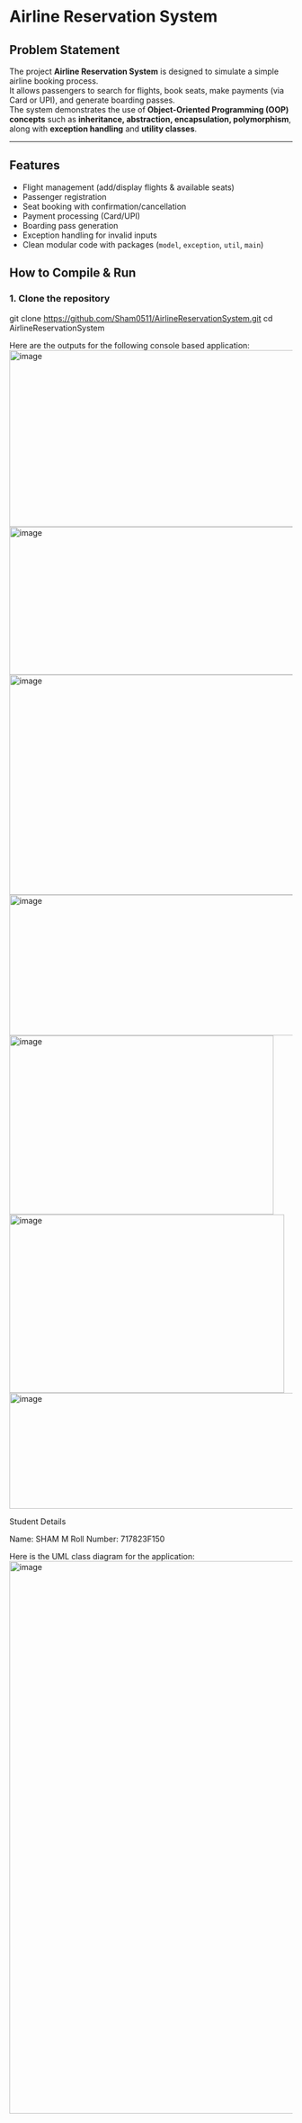 #  Airline Reservation System  

##  Problem Statement  
The project **Airline Reservation System** is designed to simulate a simple airline booking process.  
It allows passengers to search for flights, book seats, make payments (via Card or UPI), and generate boarding passes.  
The system demonstrates the use of **Object-Oriented Programming (OOP) concepts** such as **inheritance, abstraction, encapsulation, polymorphism**, along with **exception handling** and **utility classes**.  

---

##  Features  
- Flight management (add/display flights & available seats)  
- Passenger registration  
- Seat booking with confirmation/cancellation  
- Payment processing (Card/UPI)  
- Boarding pass generation  
- Exception handling for invalid inputs  
- Clean modular code with packages (`model`, `exception`, `util`, `main`)  



##  How to Compile & Run  

### **1. Clone the repository**  

git clone https://github.com/Sham0511/AirlineReservationSystem.git
cd AirlineReservationSystem



Here are the outputs for the following console based application:
<img width="1163" height="314" alt="image" src="https://github.com/user-attachments/assets/f3e137dc-2018-46fb-adef-5ee2e112ef9c" />
<img width="1163" height="263" alt="image" src="https://github.com/user-attachments/assets/cdd1dcb6-e22d-4c85-894a-d8e0cc4d784d" />
<img width="1163" height="391" alt="image" src="https://github.com/user-attachments/assets/1d703115-ee5b-4ef0-90bf-1b7fa717b0d5" />
<img width="1163" height="250" alt="image" src="https://github.com/user-attachments/assets/9344cecb-2d3f-4821-ab1e-e7fdc02327d8" />
<img width="470" height="318" alt="image" src="https://github.com/user-attachments/assets/5f52dd94-f3a8-47d7-9fe4-9086bd9917c6" />
<img width="489" height="317" alt="image" src="https://github.com/user-attachments/assets/0ef907f9-00d1-4342-bdf5-4d2091383929" />
<img width="1163" height="206" alt="image" src="https://github.com/user-attachments/assets/b9513c6a-7baf-4aef-8fff-0bab2c42a99f" />

 Student Details

Name: SHAM M
Roll Number: 717823F150


Here is the UML class diagram for the application:
<img width="848" height="982" alt="image" src="https://github.com/user-attachments/assets/bb23a109-3324-414c-a01e-4d89855ac692" />
